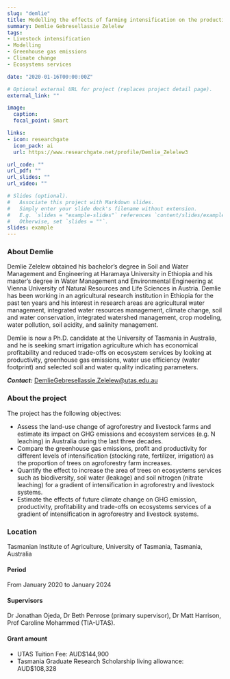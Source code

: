 ```yaml
---
slug: "demlie"
title: Modelling the effects of farming intensification on the productivity, profitability, greenhouse gas emissions and ecosystems services in agroforestry and livestock systems
summary: Demlie Gebresellassie Zelelew
tags:
- Livestock intensification
- Modelling
- Greenhouse gas emissions
- Climate change
- Ecosystems services

date: "2020-01-16T00:00:00Z"

# Optional external URL for project (replaces project detail page).
external_link: ""

image:
  caption: 
  focal_point: Smart

links:
- icon: researchgate
  icon_pack: ai
  url: https://www.researchgate.net/profile/Demlie_Zelelew3

url_code: ""
url_pdf: ""
url_slides: ""
url_video: ""

# Slides (optional).
#   Associate this project with Markdown slides.
#   Simply enter your slide deck's filename without extension.
#   E.g. `slides = "example-slides"` references `content/slides/example-slides.md`.
#   Otherwise, set `slides = ""`.
slides: example
---
```


### About Demlie

Demlie Zelelew obtained his bachelor’s degree in Soil and Water Management and Engineering at Haramaya University in Ethiopia and his master’s degree in Water Management and Environmental Engineering at Vienna University of Natural Resources and Life Sciences in Austria. Demlie has been working in an agricultural research institution in Ethiopia for the past ten years and his interest in research areas are agricultural water management, integrated water resources management, climate change, soil and water conservation, integrated watershed management, crop modeling, water pollution, soil acidity, and salinity management.

Demlie is now a Ph.D. candidate at the University of Tasmania in Australia, and he is seeking smart irrigation agriculture which has economical profitability and reduced trade-offs on ecosystem services by looking at productivity, greenhouse gas emissions, water use efficiency (water footprint) and selected soil and water quality indicating parameters.

**_Contact:_** DemlieGebresellassie.Zelelew@utas.edu.au

### About the project

The project has the following objectives:

- Assess the land-use change of agroforestry and livestock farms and estimate its impact on GHG emissions and ecosystem services (e.g. N leaching) in Australia during the last three decades.
- Compare the greenhouse gas emissions, profit and productivity for different levels of intensification (stocking rate, fertilizer, irrigation) as the proportion of trees on agroforestry farm increases.
- Quantify the effect to increase the area of trees on ecosystems services such as biodiversity, soil water (leakage) and soil nitrogen (nitrate leaching) for a gradient of intensification in agroforestry and livestock systems.
- Estimate the effects of future climate change on GHG emission, productivity, profitability and trade-offs on ecosystems services of a gradient of intensification in agroforestry and livestock systems.

### Location
Tasmanian Institute of Agriculture, University of Tasmania, Tasmania, Australia

#### Period
From January 2020 to January 2024

#### Supervisors
Dr Jonathan Ojeda, Dr Beth Penrose (primary supervisor), Dr Matt Harrison, Prof Caroline Mohammed (TIA-UTAS).

#### Grant amount
- UTAS Tuition Fee: AUD$144,900
- Tasmania Graduate Research Scholarship living allowance: AUD$108,328

